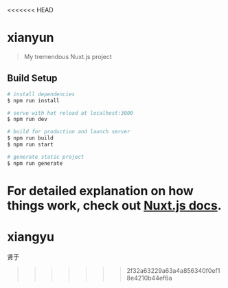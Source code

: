 <<<<<<< HEAD
# xianyun

> My tremendous Nuxt.js project

## Build Setup

``` bash
# install dependencies
$ npm run install

# serve with hot reload at localhost:3000
$ npm run dev

# build for production and launch server
$ npm run build
$ npm run start

# generate static project
$ npm run generate
```

For detailed explanation on how things work, check out [Nuxt.js docs](https://nuxtjs.org).
=======
# xiangyu
贤于
>>>>>>> 2f32a63229a63a4a856340f0ef18e4210b44ef6a
